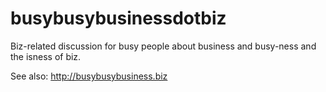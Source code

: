 # busybusybusinessdotbiz
Biz-related discussion for busy people about business and busy-ness and the isness of biz.

See also: http://busybusybusiness.biz
